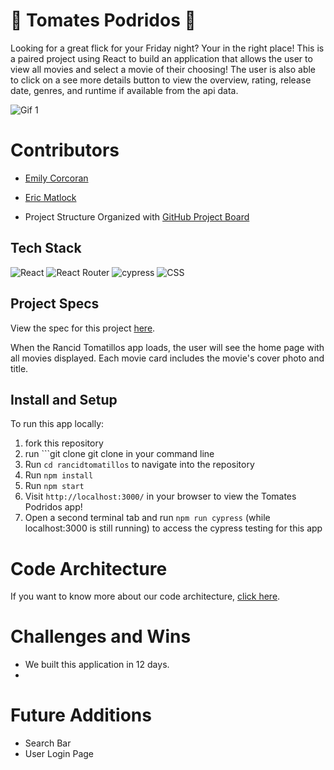 # 🍅 Tomates Podridos 🍅 

Looking for a great flick for your Friday night? Your in the right place! This is a paired project using React to build an application that allows the user to view all movies and select a movie of their choosing! The user is also able to click on a see more details button to view the overview, rating, release date, genres, and runtime if available from the api data.

![Gif 1]()

# Contributors
- [Emily Corcoran](https://github.com/Emily-Cathleen)
- [Eric Matlock](https://github.com/ermatlock)

- Project Structure Organized with [GitHub Project Board](https://github.com/Emily-Cathleen/tomates-podridos/projects/1)

## Tech Stack

![React](https://img.shields.io/badge/react-%2320232a.svg?style=for-the-badge&logo=react&logoColor=%2361DAFB)
![React Router](https://img.shields.io/badge/React_Router-CA4245?style=for-the-badge&logo=react-router&logoColor=white)
![cypress](https://img.shields.io/badge/-cypress-%23E5E5E5?style=for-the-badge&logo=cypress&logoColor=058a5e)
![CSS](https://img.shields.io/badge/CSS3-1572B6?style=for-the-badge&logo=css3&logoColor=white)



## Project Specs

View the spec for this project [here](https://frontend.turing.edu/projects/module-3/rancid-tomatillos-v3.html).

When the Rancid Tomatillos app loads, the user will see the home page with all movies displayed. Each movie card includes the movie's cover photo and title.


## Install and Setup

To run this app locally:

1. fork this repository
2. run ```git clone git clone  in your command line
3. Run ```cd rancidtomatillos``` to navigate into the repository
4. Run ```npm install```
5. Run ```npm start```
6. Visit ```http://localhost:3000/``` in your browser to view the Tomates Podridos app!
7. Open a second terminal tab and run ```npm run cypress``` (while localhost:3000 is still running) to access the cypress testing for this app
   
# Code Architecture 
If you want to know more about our code architecture, [click here](https://gist.github.com/Emily-Cathleen/b812371146d2aac11da256a47dc2131d).

# Challenges and Wins
- We built this application in 12 days. 
- 

# Future Additions
- Search Bar
- User Login Page

